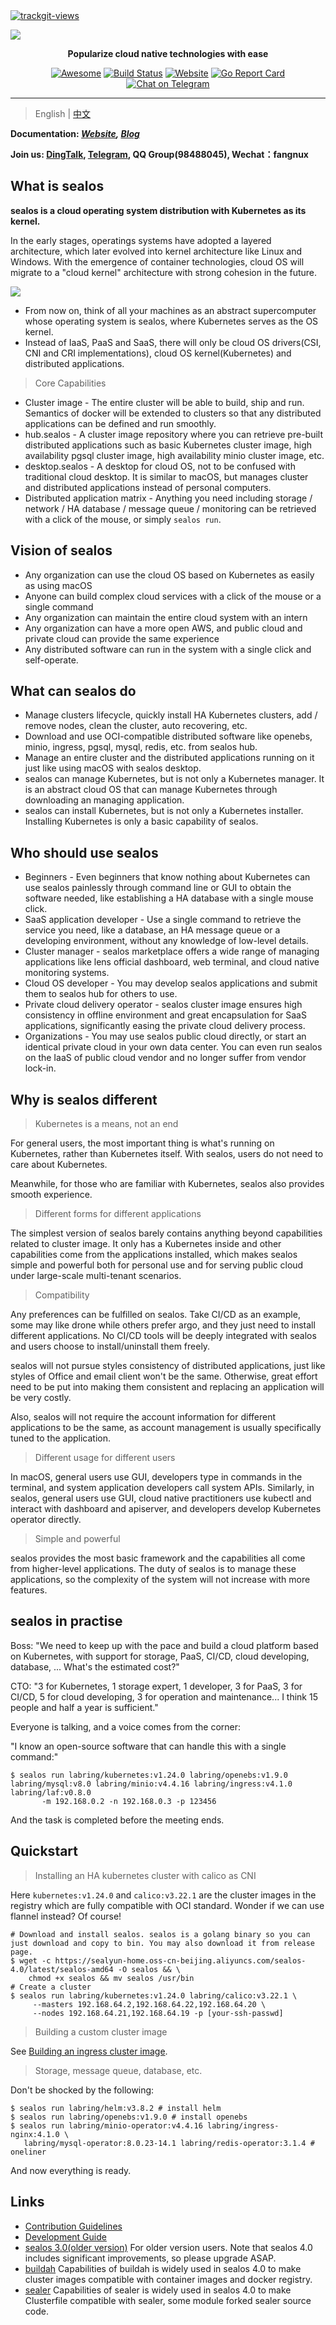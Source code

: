 <a href="https://trackgit.com">
  <img src="https://us-central1-trackgit-analytics.cloudfunctions.net/token/ping/kexrkhvqjlzkdiap4zke" alt="trackgit-views" />
</a>

![](https://socialify.git.ci/labring/sealos/image?description=1&descriptionEditable=Cloud%20OS%20distribution%20with%20Kubernetes%20as%20kernel.%20Practise%20cloud%20native%20like%20using%20macOS!&font=Source%20Code%20Pro&forks=1&language=1&pattern=Charlie%20Brown&stargazers=1&theme=Light)

<div align="center">
  <p>
    <b>Popularize cloud native technologies with ease</b>
  </p>
  <p>

[![Awesome](https://cdn.rawgit.com/sindresorhus/awesome/d7305f38d29fed78fa85652e3a63e154dd8e8829/media/badge.svg)](https://github.com/labring/sealos)
[![Build Status](https://github.com/labring/sealos/actions/workflows/release.yml/badge.svg)](https://github.com/labring/sealos/actions)
[![Website](https://img.shields.io/website?url=https%3A%2F%2Fpostwoman.io&logo=Postwoman)](https://sealyun.com)
[![Go Report Card](https://goreportcard.com/badge/github.com/labring/sealos)](https://goreportcard.com/report/github.com/labring/sealos)
[![Chat on Telegram](https://img.shields.io/badge/chat-Telegram-blueviolet?logo=Telegram)](https://t.me/cloudnativer)

  </p>
</div>

---

> English | [中文](docs/4.0/README.md)

**Documentation: _[Website](https://www.sealyun.com), [Blog](https://icloudnative.io)_**

**Join us: [DingTalk](https://qr.dingtalk.com/action/joingroup?code=v1,k1,1QW+Q/+iuEirIbgKFztrUNGrVBXAuKfltwpW1WlOTOo=&_dt_no_comment=1&origin=11), [Telegram](https://t.me/cloudnativer), QQ Group(98488045), Wechat：fangnux**

## What is sealos

**sealos is a cloud operating system distribution with Kubernetes as its kernel.**

In the early stages, operatings systems have adopted a layered architecture, which later evolved into kernel architecture like Linux and Windows. With the emergence of container technologies, cloud OS will migrate to a "cloud kernel" architecture with strong cohesion in the future.

![](https://user-images.githubusercontent.com/8912557/170530230-16ad5607-700c-436a-930c-663e800cbf6e.png)

- From now on, think of all your machines as an abstract supercomputer whose operating system is sealos, where Kubernetes serves as the OS kernel.
- Instead of IaaS, PaaS and SaaS, there will only be cloud OS drivers(CSI, CNI and CRI implementations), cloud OS kernel(Kubernetes) and distributed applications.

> Core Capabilities

- Cluster image - The entire cluster will be able to build, ship and run. Semantics of docker will be extended to clusters so that any distributed applications can be defined and run smoothly.
- hub.sealos - A cluster image repository where you can retrieve pre-built distributed applications such as basic Kubernetes cluster image, high availability pgsql cluster image, high availability minio cluster image, etc.
- desktop.sealos - A desktop for cloud OS, not to be confused with traditional cloud desktop. It is similar to macOS, but manages cluster and distributed applications instead of personal computers.
- Distributed application matrix - Anything you need including storage / network / HA database / message queue / monitoring can be retrieved with a click of the mouse, or simply `sealos run`.

## Vision of sealos

- Any organization can use the cloud OS based on Kubernetes as easily as using macOS
- Anyone can build complex cloud services with a click of the mouse or a single command
- Any organization can maintain the entire cloud system with an intern
- Any organization can have a more open AWS, and public cloud and private cloud can provide the same experience
- Any distributed software can run in the system with a single click and self-operate.

## What can sealos do

- Manage clusters lifecycle, quickly install HA Kubernetes clusters, add / remove nodes, clean the cluster, auto recovering, etc.
- Download and use OCI-compatible distributed software like openebs, minio, ingress, pgsql, mysql, redis, etc. from sealos hub.
- Manage an entire cluster and the distributed applications running on it just like using macOS with sealos desktop.
- sealos can manage Kubernetes, but is not only a Kubernetes manager. It is an abstract cloud OS that can manage Kubernetes through downloading an managing application.
- sealos can install Kubernetes, but is not only a Kubernetes installer. Installing Kubernetes is only a basic capability of sealos.

## Who should use sealos

- Beginners - Even beginners that know nothing about Kubernetes can use sealos painlessly through command line or GUI to obtain the software needed, like establishing a HA database with a single mouse click.
- SaaS application developer - Use a single command to retrieve the service you need, like a database, an HA message queue or a developing environment, without any knowledge of low-level details.
- Cluster manager - sealos marketplace offers a wide range of managing applications like lens official dashboard, web terminal, and cloud native monitoring systems.
- Cloud OS developer - You may develop sealos applications and submit them to sealos hub for others to use.
- Private cloud delivery operator - sealos cluster image ensures high consistency in offline environment and great encapsulation for SaaS applications, significantly easing the private cloud delivery process.
- Organizations - You may use sealos public cloud directly, or start an identical private cloud in your own data center. You can even run sealos on the IaaS of public cloud vendor and no longer suffer from vendor lock-in.

## Why is sealos different

> Kubernetes is a means, not an end

For general users, the most important thing is what's running on Kubernetes, rather than Kubernetes itself. With sealos, users do not need to care about Kubernetes.

Meanwhile, for those who are familiar with Kubernetes, sealos also provides smooth experience.

> Different forms for different applications

The simplest version of sealos barely contains anything beyond capabilities related to cluster image. It only has a Kubernetes inside and other capabilities come from the applications installed, which makes sealos simple and powerful both for personal use and for serving public cloud under large-scale multi-tenant scenarios.

> Compatibility

Any preferences can be fulfilled on sealos. Take CI/CD as an example, some may like drone while others prefer argo, and they just need to install different applications. No CI/CD tools will be deeply integrated with sealos and users choose to install/uninstall them freely.

sealos will not pursue styles consistency of distributed applications, just like styles of Office and email client won't be the same. Otherwise, great effort need to be put into making them consistent and replacing an application will be very costly.

Also, sealos will not require the account information for different applications to be the same, as account management is usually specifically tuned to the application.

> Different usage for different users

In macOS, general users use GUI, developers type in commands in the terminal, and system application developers call system APIs. Similarly, in sealos, general users use GUI, cloud native practitioners use kubectl and interact with dashboard and apiserver, and developers develop Kubernetes operator directly.

> Simple and powerful

sealos provides the most basic framework and the capabilities all come from higher-level applications. The duty of sealos is to manage these applications, so the complexity of the system will not increase with more features.

## sealos in practise

Boss: "We need to keep up with the pace and build a cloud platform based on Kubernetes, with support for storage, PaaS, CI/CD, cloud developing, database, ... What's the estimated cost?"

CTO: "3 for Kubernetes, 1 storage expert, 1 developer, 3 for PaaS, 3 for CI/CD, 5 for cloud developing, 3 for operation and maintenance... I think 15 people and half a year is sufficient."

Everyone is talking, and a voice comes from the corner:

"I know an open-source software that can handle this with a single command:"

```shell script
$ sealos run labring/kubernetes:v1.24.0 labring/openebs:v1.9.0 labring/mysql:v8.0 labring/minio:v4.4.16 labring/ingress:v4.1.0 labring/laf:v0.8.0
       -m 192.168.0.2 -n 192.168.0.3 -p 123456
```

And the task is completed before the meeting ends.

## Quickstart

> Installing an HA kubernetes cluster with calico as CNI

Here `kubernetes:v1.24.0` and `calico:v3.22.1` are the cluster images in the registry which are fully compatible with OCI standard. Wonder if we can use flannel instead? Of course!

```shell script
# Download and install sealos. sealos is a golang binary so you can just download and copy to bin. You may also download it from release page.
$ wget -c https://sealyun-home.oss-cn-beijing.aliyuncs.com/sealos-4.0/latest/sealos-amd64 -O sealos && \
    chmod +x sealos && mv sealos /usr/bin
# Create a cluster
$ sealos run labring/kubernetes:v1.24.0 labring/calico:v3.22.1 \
     --masters 192.168.64.2,192.168.64.22,192.168.64.20 \
     --nodes 192.168.64.21,192.168.64.19 -p [your-ssh-passwd]
```

> Building a custom cluster image

See [Building an ingress cluster image](https://github.com/labring/sealos/blob/main/docs/4.0/build-example-ingress-helm.md).

> Storage, message queue, database, etc.

Don't be shocked by the following:

```shell script
$ sealos run labring/helm:v3.8.2 # install helm
$ sealos run labring/openebs:v1.9.0 # install openebs
$ sealos run labring/minio-operator:v4.4.16 labring/ingress-nginx:4.1.0 \
   labring/mysql-operator:8.0.23-14.1 labring/redis-operator:3.1.4 # oneliner
```

And now everything is ready.

## Links

- [Contribution Guidelines](./CONTRIBUTING.md)
- [Development Guide](./DEVELOPGUIDE.md)
- [sealos 3.0(older version)](https://github.com/labring/sealos/tree/release-v3.3.9#readme) For older version users. Note that sealos 4.0 includes significant improvements, so please upgrade ASAP.
- [buildah](https://github.com/containers/buildah) Capabilities of buildah is widely used in sealos 4.0 to make cluster images compatible with container images and docker registry.
- [sealer](https://github.com/sealerio/sealer) Capabilities of sealer is widely used in sealos 4.0 to make Clusterfile compatible with sealer, some module forked sealer source code.
